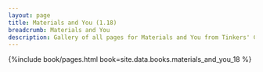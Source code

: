 ```yaml
---
layout: page
title: Materials and You (1.18)
breadcrumb: Materials and You
description: Gallery of all pages for Materials and You from Tinkers' Construct in Minecraft 1.18.2.
---
```


{%include book/pages.html book=site.data.books.materials_and_you_18 %}
